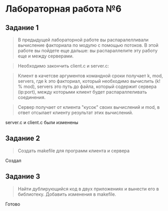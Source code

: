 # Лабораторная работа №6

## Задание 1

> В предыдущей лабораторной работе вы распаралелливали вычисление факториала по модулю с помощью потоков. В этой работе вы пойдете еще дальше: вы распараллелите эту работу еще и между серверами.

> Необходимо закончить client.c и server.c:

> Клиент в качетсве аргументов командной сроки получает k, mod, servers, где k это факториал, который необходимо вычислить (k! % mod), servers это путь до файла, который содержит сервера (ip:port), между которыми клиент будет распараллеливать соединения.

> Сервер получает от клиента "кусок" своих вычислений и mod, в ответ отсылает клиенту результат этих вычислений.

server.c и client.c были изменены

## Задание 2

> Создать makefile для программ клиента и сервера

Создал

## Задание 3

> Найти дублирующийся код в двух приложениях и вынести его в библиотеку. Добавить изменения в makefile.

Готово
